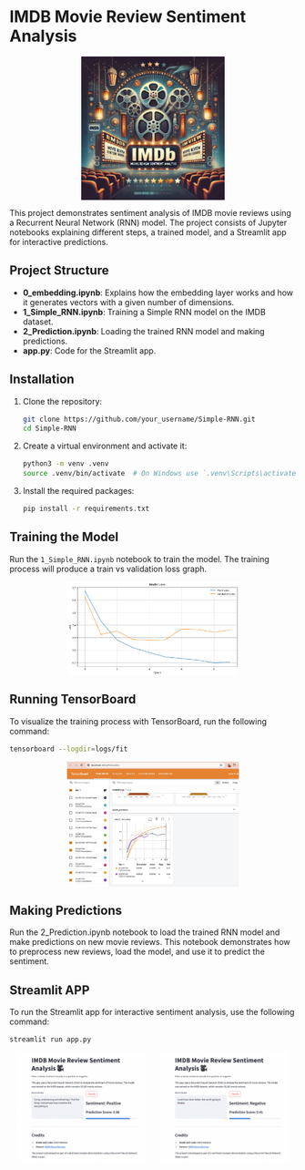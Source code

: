 #               IMDB Movie Review Sentiment Analysis

 <div style="display: flex; justify-content: space-around;">
  <img src="Images/header.jpeg" alt="Image 1" style="width: 50%;"/>
</div>

This project demonstrates sentiment analysis of IMDB movie reviews using a Recurrent Neural Network (RNN) model. The project consists of Jupyter notebooks explaining different steps, a trained model, and a Streamlit app for interactive predictions.

## Project Structure

- **0_embedding.ipynb**: Explains how the embedding layer works and how it generates vectors with a given number of dimensions.
- **1_Simple_RNN.ipynb**: Training a Simple RNN model on the IMDB dataset.
- **2_Prediction.ipynb**: Loading the trained RNN model and making predictions.
- **app.py**: Code for the Streamlit app.

## Installation

1. Clone the repository:
    ```bash
    git clone https://github.com/your_username/Simple-RNN.git
    cd Simple-RNN
    ```

2. Create a virtual environment and activate it:
    ```bash
    python3 -m venv .venv
    source .venv/bin/activate  # On Windows use `.venv\Scripts\activate`
    ```

3. Install the required packages:
    ```bash
    pip install -r requirements.txt
    ```

## Training the Model

Run the `1_Simple_RNN.ipynb` notebook to train the model. The training process will produce a train vs validation loss graph.

 <div style="display: flex; justify-content: space-around;">
  <img src="Images/train_vs_val_loss.png" alt="Train vs Validation Loss" style="width: 60%;"/>
</div>

## Running TensorBoard

To visualize the training process with TensorBoard, run the following command:
```bash
tensorboard --logdir=logs/fit
```

 <div style="display: flex; justify-content: space-around;">
  <img src="Images/Tensorboard.png" alt="Tensorboard" style="width: 60%;"/>
</div>

## Making Predictions

Run the 2_Prediction.ipynb notebook to load the trained RNN model and make predictions on new movie reviews. This notebook demonstrates how to preprocess new reviews, load the model, and use it to predict the sentiment.

## Streamlit APP

To run the Streamlit app for interactive sentiment analysis, use the following command:
```bash
streamlit run app.py
```
 <div style="display: flex; justify-content: space-around;">
  <img src="Images/positive_review.png" alt="positive" style="width: 45%;"/>
  <img src="Images/negative_review.png" alt="negative" style="width: 45%;"/>
</div>